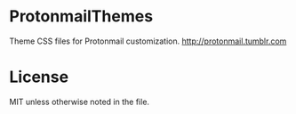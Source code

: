 # ProtonmailThemes
Theme CSS files for Protonmail customization. http://protonmail.tumblr.com

# License
MIT unless otherwise noted in the file.
